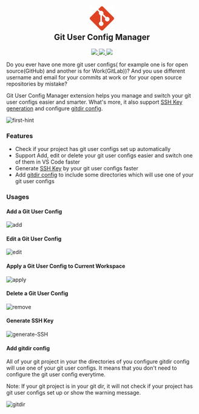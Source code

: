 <h2 align="center"><img src="./assets/logo.png" height="64"><br>Git User Config Manager</h2>
<p align="center">
    <a href="https://marketplace.visualstudio.com/items?itemName=luhc228.git-user-config-manager" alt="Marketplace version">
        <img src="https://img.shields.io/visual-studio-marketplace/v/luhc228.git-user-config-manager?color=orange&label=VS%20Code%20Marketplace" />
    </a>
    <a href="https://marketplace.visualstudio.com/items?itemName=luhc228.git-user-config-manager" alt="Marketplace Stars">
        <img src="https://img.shields.io/visual-studio-marketplace/stars/luhc228.git-user-config-manager" />
    </a>
    <a href="https://marketplace.visualstudio.com/items?itemName=luhc228.git-user-config-manager" alt="Marketplace download counts">
        <img src="https://img.shields.io/visual-studio-marketplace/d/luhc228.git-user-config-manager?color=blueviolet&label=Downloads" />
    </a>
</p>

Do you ever have one more git user configs( for example one is for open source(GitHub) and another is for Work(GitLab))? And you use different username and email for your commits at work or for your open source repositories by mistake?

Git User Config Manager extension helps you manage and switch your git user configs easier and smarter. What's more, it also support [SSH Key generation](https://git-scm.com/book/en/v2/Git-on-the-Server-Generating-Your-SSH-Public-Key) and configure [gitdir config](https://git-scm.com/docs/git-config#_conditional_includes).

![first-hint](https://github.com/luhc228/git-user-config-manager-extension/assets/44047106/6a856c35-1d58-4ebc-9d6b-422e8bbc748b)

### Features

- Check if your project has git user configs set up automatically
- Support Add, edit or delete your git user configs easier and switch one of them in VS Code faster
- Generate [SSH Key](https://git-scm.com/book/en/v2/Git-on-the-Server-Generating-Your-SSH-Public-Key) by your git user configs faster
- Add [gitdir config](https://git-scm.com/docs/git-config#_conditional_includes) to include some directories which will use one of your git user configs

### Usages

#### Add a Git User Config

![add](https://github.com/luhc228/git-user-config-manager-extension/assets/44047106/04e60ae6-3c29-4cfb-8bd4-3878b4247dbf)

#### Edit a Git User Config

![edit](https://github.com/luhc228/git-user-config-manager-extension/assets/44047106/501b9cce-80a7-44af-b329-fa5942804b72)

#### Apply a Git User Config to Current Workspace

![apply](https://github.com/luhc228/git-user-config-manager-extension/assets/44047106/cadc688c-d54b-4a58-9cde-040dd80300f8)

#### Delete a Git User Config

![remove](https://github.com/luhc228/git-user-config-manager-extension/assets/44047106/9fcd65d2-89ab-4c05-a416-0cc5c3f2ae44)

#### Generate SSH Key

![generate-SSH](https://github.com/luhc228/git-user-config-manager-extension/assets/44047106/ab3aed74-295f-49c9-b74f-419f5d431971)

#### Add gitdir config

All of your git project in your the directories of you configure gitdir config will use one of your git user configs. It means that you don't need to configure the git user config everytime.

Note: If your git project is in your git dir, it will not check if your project has git user configs set up or show the warning message.

![gitdir](https://github.com/luhc228/git-user-config-manager-extension/assets/44047106/96d224be-646f-4d5f-a406-a5ae79e41aeb)
